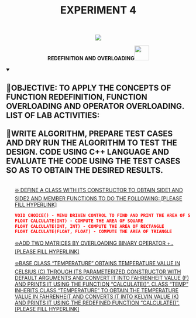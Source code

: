 <h1 align="center">EXPERIMENT 4</h1>
<!-- PROJECT LOGO -->
<br />
<p align="center">
  <a href="https://github.com/DHANOLA/CLASS-NOTIX/tree/root/SEMESTER%202/ADVANCED%20DATA%20STRUCTURES%20LAB/EXPERIMENT%204">
    <img src="https://media.giphy.com/media/QU1pSfyEynvgY/giphy.gif" >
  </a>

  

  <p align="center">
  <b>REDEFINITION AND OVERLOADING<img src="https://media.giphy.com/media/xUOxfjsW9fWPqEWouI/giphy.gif" width="40" height="40" /></b>
    <br />
   
  </p>
</p>

<!-- TABLE OF CONTENTS -->
<details open="open">
  <summary><h2 style="display: inline-block">🥇OBJECTIVE: TO APPLY THE CONCEPTS OF FUNCTION REDEFINITION, FUNCTION OVERLOADING AND OPERATOR OVERLOADING.
LIST OF LAB ACTIVITIES: <br /> <br /> 🥇WRITE ALGORITHM, PREPARE TEST CASES AND DRY RUN THE ALGORITHM TO TEST THE DESIGN. CODE USING C++ LANGUAGE AND
EVALUATE THE CODE USING THE TEST CASES SO AS TO OBTAIN THE DESIRED RESULTS.</h2></summary>
  <ol>
 
<a href="" style="color: ">❇️ DEFINE A CLASS WITH ITS CONSTRUCTOR TO OBTAIN SIDE1 AND SIDE2 AND MEMBER FUNCTIONS TO DO THE FOLLOWING: [PLEASE FILL HYPERLINK]</a><br />

```json
VOID CHOICE() - MENU DRIVEN CONTROL TO FIND AND PRINT THE AREA OF SQUARE OR RECTANGLE OR TRIANGLE
FLOAT CALCULATE(INT) - COMPUTE THE AREA OF SQUARE
FLOAT CALCULATE(INT, INT) - COMPUTE THE AREA OF RECTANGLE
FLOAT CALCULATE(FLOAT, FLOAT) - COMPUTE THE AREA OF TRIANGLE
```    
<a href="" style="color: ">❇️ADD TWO MATRICES BY OVERLOADING BINARY OPERATOR +.. [PLEASE FILL HYPERLINK]</a><br />
   
   <a href="" style="color: ">❇️BASE CLASS “TEMPERATURE” OBTAINS TEMPERATURE VALUE IN CELSIUS (C) THROUGH ITS PARAMETERIZED CONSTRUCTOR WITH DEFAULT ARGUMENTS AND CONVERT IT INTO FAHRENHEIT VALUE (F) AND PRINTS IT USING THE FUNCTION “CALCULATE()”. CLASS “TEMP” INHERITS CLASS “TEMPERATURE” TO OBTAIN THE TEMPERATURE VALUE IN FAHRENHEIT AND CONVERTS IT INTO KELVIN VALUE (K) AND PRINTS IT USING THE REDEFINED FUNCTION “CALCULATE()”.[PLEASE FILL HYPERLINK]</a><br />
     
    
  </ol>
</details>


  
